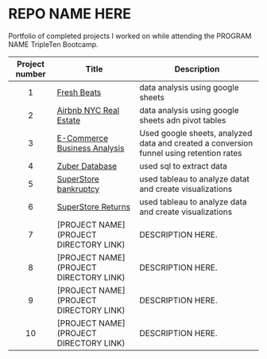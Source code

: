 
# REPO NAME HERE
Portfolio of completed projects I worked on while attending the PROGRAM NAME TripleTen Bootcamp.

| Project number | Title | Description |
| :-----------: | ----------- |----------- |
| 1 | [Fresh Beats](https://github.com/Benwego/TripleTen-Projects/tree/main/Fresh%20Beats) | data analysis using google sheets |
| 2 | [Airbnb NYC Real Estate](https://github.com/Benwego/TripleTen-Projects/tree/main/Airbnb%20NYC%20Real%20Estate) | data analysis using google sheets adn pivot tables |
| 3 | [E-Commerce Business Analysis](https://github.com/Benwego/TripleTen-Projects/tree/main/E-Commerce%20Business%20Analysis) | Used google sheets, analyzed data and created a conversion funnel using retention rates|
| 4 | [Zuber Database](https://github.com/Benwego/TripleTen-Projects/tree/main/Zuber%20Database) | used sql to extract data |
| 5 | [SuperStore bankruptcy](https://github.com/Benwego/TripleTen-Projects/tree/main/SuperStore%20bankruptcy) | used tableau to analyze datat and create visualizations|
| 6 | [SuperStore Returns](https://github.com/Benwego/TripleTen-Projects/tree/main/SuperStore%20returns) | used tableau to analyze data and create visualizations|
| 7 | [PROJECT NAME](PROJECT DIRECTORY LINK) | DESCRIPTION HERE. |
| 8 | [PROJECT NAME](PROJECT DIRECTORY LINK) | DESCRIPTION HERE. |
| 9 | [PROJECT NAME](PROJECT DIRECTORY LINK) | DESCRIPTION HERE. |
| 10| [PROJECT NAME](PROJECT DIRECTORY LINK) | DESCRIPTION HERE. |


